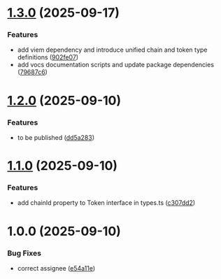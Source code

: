 # [1.3.0](https://github.com/router-protocol/xplore-core/compare/v1.2.0...v1.3.0) (2025-09-17)


### Features

* add viem dependency and introduce unified chain and token type definitions ([902fe07](https://github.com/router-protocol/xplore-core/commit/902fe07fff6e26a99ac3d9fa4982d1c400eea002))
* add vocs documentation scripts and update package dependencies ([79687c6](https://github.com/router-protocol/xplore-core/commit/79687c673fb154c81240066ed980971c353f6ff9))

# [1.2.0](https://github.com/router-protocol/xplore-core/compare/v1.1.0...v1.2.0) (2025-09-10)


### Features

* to be published ([dd5a283](https://github.com/router-protocol/xplore-core/commit/dd5a2830398cbcd78544dc01f76fbb146ab18257))

# [1.1.0](https://github.com/router-protocol/xplore-core/compare/v1.0.0...v1.1.0) (2025-09-10)


### Features

* add chainId property to Token interface in types.ts ([c307dd2](https://github.com/router-protocol/xplore-core/commit/c307dd2dedb1e8953cebc1959d13713b92ee4ea4))

# 1.0.0 (2025-09-10)


### Bug Fixes

* correct assignee ([e54a11e](https://github.com/router-protocol/xplore-core/commit/e54a11e3be36a319acea5c981a20f094c015d58c))
